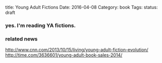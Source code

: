 title: Young Adult Fictions
Date: 2016-04-08
Category: book
Tags:
status: draft

### yes. I'm reading YA fictions.



### related news
http://www.cnn.com/2013/10/15/living/young-adult-fiction-evolution/
http://time.com/3636601/young-adult-book-sales-2014/
